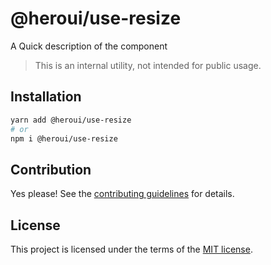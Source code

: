 # @heroui/use-resize

A Quick description of the component

> This is an internal utility, not intended for public usage.

## Installation

```sh
yarn add @heroui/use-resize
# or
npm i @heroui/use-resize
```

## Contribution

Yes please! See the
[contributing guidelines](https://github.com/nextui-org/nextui/blob/master/CONTRIBUTING.md)
for details.

## License

This project is licensed under the terms of the
[MIT license](https://github.com/nextui-org/nextui/blob/master/LICENSE).
